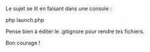 Le sujet se lit en faisant dans une console :

php launch.php

Pense bien à éditer le .gitignore pour rendre tes fichiers.

Bon courage !